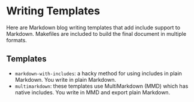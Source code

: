 # Writing Templates

Here are Markdown blog writing templates that add include support to Markdown. Makefiles are included to build the final document in multiple formats.

## Templates

- `markdown-with-includes`: a hacky method for using includes in plain Markdown. You write in plain Markdown.
- `multimarkdown`: these templates use MultiMarkdown (MMD) which has native includes. You write in MMD and export plain Markdown.

